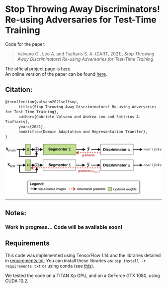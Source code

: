
#  Stop Throwing Away Discriminators! <br>Re-using Adversaries for Test-Time Training
  
Code for the paper:  
  
> Valvano G., Leo A. and Tsaftaris S. A. (DART, 2021), *Stop Throwing Away Discriminators! Re-using Adversaries for Test-Time Training*.  
  
The official project page is [here](https://vios-s.github.io/adversarial-test-time-training/).  
An online version of the paper can be found [here](https://arxiv.org/abs/2108.12280).  

## Citation:  
```  
@incollection{valvano2021selfsup,
      title={Stop Throwing Away Discriminators! Re-using Adversaries for Test-Time Training}, 
      author={Gabriele Valvano and Andrea Leo and Sotirios A. Tsaftaris},
      year={2021},
      booktitle={Domain Adaptation and Representation Transfer},
}
```  
  
<img src="https://github.com/vios-s/adversarial-test-time-training/blob/main/images/banner.png" alt="adversarial_ttt" width="800"/>

----------------------------------  
  
## Notes:  

### Work in progress... Code will be available soon!

## Requirements
This code was implemented using TensorFlow 1.14 and the libraries detailed in [requirements.txt](https://github.com/gvalvano/multiscale-pyag/requirements.txt).
You can install these libraries as:
`pip install -r requirements.txt`
or using conda (see [this](https://stackoverflow.com/questions/51042589/conda-version-pip-install-r-requirements-txt-target-lib)).

We tested the code on a TITAN Xp GPU, and on a GeForce GTX 1080, using CUDA 10.2. 

